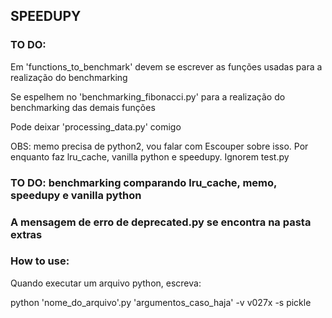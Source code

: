 ## SPEEDUPY
### TO DO:

Em 'functions_to_benchmark' devem se escrever as funções usadas para a realização do benchmarking

Se espelhem no 'benchmarking_fibonacci.py' para a realização do benchmarking das demais funções

Pode deixar 'processing_data.py' comigo

OBS: memo precisa de python2, vou falar com Escouper sobre isso. Por enquanto faz lru_cache, vanilla python e speedupy. Ignorem test.py

### TO DO: benchmarking comparando lru_cache, memo, speedupy e vanilla python

### A mensagem de erro de deprecated.py se encontra na pasta extras


### How to use:

Quando executar um arquivo python, escreva:

python 'nome_do_arquivo'.py 'argumentos_caso_haja' -v v027x -s pickle